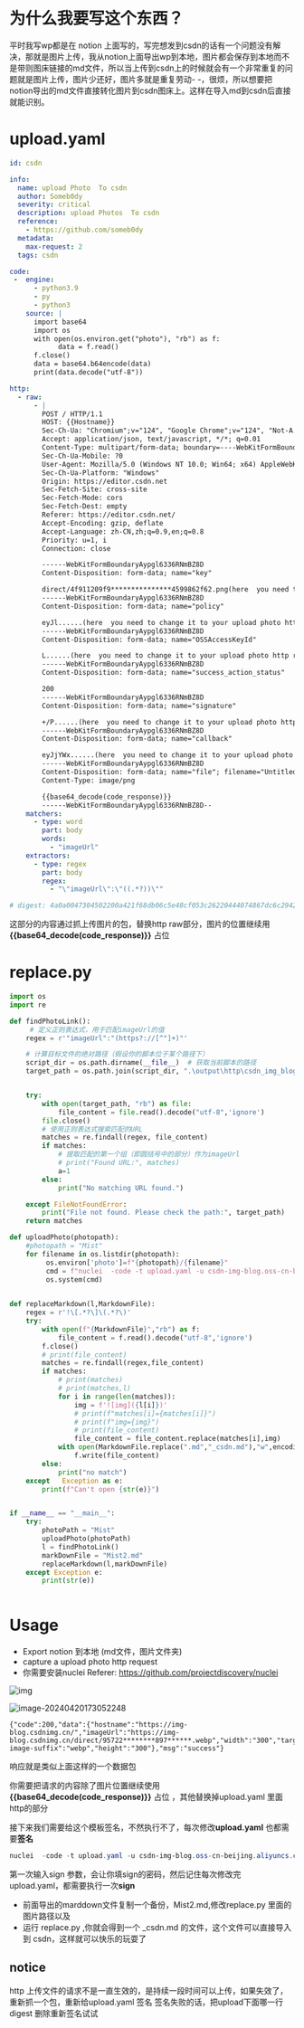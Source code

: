 # 为什么我要写这个东西？

平时我写wp都是在 notion 上面写的，写完想发到csdn的话有一个问题没有解决，那就是图片上传，我从notion上面导出wp到本地，图片都会保存到本地而不是带则图床链接的md文件，所以当上传到csdn上的时候就会有一个非常重复的问题就是图片上传，图片少还好，图片多就是重复劳动- -，很烦，所以想要把notion导出的md文件直接转化图片到csdn图床上。这样在导入md到csdn后直接就能识别。

# upload.yaml





```yaml
id: csdn

info:
  name: upload Photo  To csdn
  author: Someb0dy
  severity: critical
  description: upload Photos  To csdn
  reference:
    - https://github.com/someb0dy
  metadata:
    max-request: 2
  tags: csdn

code:
 -  engine:
      - python3.9
      - py
      - python3
    source: |
      import base64
      import os
      with open(os.environ.get("photo"), "rb") as f:
            data = f.read()
      f.close()
      data = base64.b64encode(data)
      print(data.decode("utf-8"))

http:
  - raw:
      - |
        POST / HTTP/1.1
        HOST: {{Hostname}}
        Sec-Ch-Ua: "Chromium";v="124", "Google Chrome";v="124", "Not-A.Brand";v="99"
        Accept: application/json, text/javascript, */*; q=0.01
        Content-Type: multipart/form-data; boundary=----WebKitFormBoundaryAypgl6336RNmBZ8D
        Sec-Ch-Ua-Mobile: ?0
        User-Agent: Mozilla/5.0 (Windows NT 10.0; Win64; x64) AppleWebKit/537.36 (KHTML, like Gecko) Chrome/124.0.0.0 Safari/537.36
        Sec-Ch-Ua-Platform: "Windows"
        Origin: https://editor.csdn.net
        Sec-Fetch-Site: cross-site
        Sec-Fetch-Mode: cors
        Sec-Fetch-Dest: empty
        Referer: https://editor.csdn.net/
        Accept-Encoding: gzip, deflate
        Accept-Language: zh-CN,zh;q=0.9,en;q=0.8
        Priority: u=1, i
        Connection: close

        ------WebKitFormBoundaryAypgl6336RNmBZ8D
        Content-Disposition: form-data; name="key"

        direct/4f911209f9***************4599862f62.png(here  you need to change it to your upload photo http request)
        ------WebKitFormBoundaryAypgl6336RNmBZ8D
        Content-Disposition: form-data; name="policy"

        eyJl......(here  you need to change it to your upload photo http request)
        ------WebKitFormBoundaryAypgl6336RNmBZ8D
        Content-Disposition: form-data; name="OSSAccessKeyId"

        L......(here  you need to change it to your upload photo http request)
        ------WebKitFormBoundaryAypgl6336RNmBZ8D
        Content-Disposition: form-data; name="success_action_status"

        200
        ------WebKitFormBoundaryAypgl6336RNmBZ8D
        Content-Disposition: form-data; name="signature"

        +/P......(here  you need to change it to your upload photo http request)
        ------WebKitFormBoundaryAypgl6336RNmBZ8D
        Content-Disposition: form-data; name="callback"

        eyJjYWx......(here  you need to change it to your upload photo http request)
        ------WebKitFormBoundaryAypgl6336RNmBZ8D
        Content-Disposition: form-data; name="file"; filename="Untitled 0.png"
        Content-Type: image/png

        {{base64_decode(code_response)}}
        ------WebKitFormBoundaryAypgl6336RNmBZ8D--
    matchers:
      - type: word
        part: body
        words:
          - "imageUrl"
    extractors:
      - type: regex
        part: body
        regex:
          - "\"imageUrl\":\"((.*?))\""

# digest: 4a0a0047304502200a421f68db06c5e48cf053c26220444074867dc6c2942824495546a80578d22b022100f6d6d3e249a691f7a26b16490f65ba854f51664151f585fa456d3f9482baf6aa:cc5eba844f734383650c5b1a2d587ba0
```



这部分的内容通过抓上传图片的包，替换http raw部分，图片的位置继续用  **{{base64_decode(code_response)}}** 占位

# replace.py

```python
import os
import re

def findPhotoLink():
     # 定义正则表达式，用于匹配imageUrl的值
    regex = r'"imageUrl":"(https?://[^"]+)"'

    # 计算目标文件的绝对路径（假设你的脚本位于某个路径下）
    script_dir = os.path.dirname(__file__)  # 获取当前脚本的路径
    target_path = os.path.join(script_dir, ".\output\http\csdn_img_blog_oss_cn_beijing_aliyuncs_com_csdn.txt")  # 请替换your_target_file.json为实际的文件名


    try:
        with open(target_path, "rb") as file:
            file_content = file.read().decode("utf-8",'ignore')
        file.close()
        # 使用正则表达式搜索匹配的URL
        matches = re.findall(regex, file_content)
        if matches:
            # 提取匹配的第一个组（即圆括号中的部分）作为imageUrl
            # print("Found URL:", matches)
            a=1
        else:
            print("No matching URL found.")

    except FileNotFoundError:
        print("File not found. Please check the path:", target_path)
    return matches

def uploadPhoto(photopath):
    #photopath = "Mist"
    for filename in os.listdir(photopath):
         os.environ['photo']=f"{photopath}/{filename}"
         cmd = f"nuclei  -code -t upload.yaml -u csdn-img-blog.oss-cn-beijing.aliyuncs.com  -v -sresp"
         os.system(cmd)
    

def replaceMarkdown(l,MarkdownFile):
    regex = r'!\[.*?\]\(.*?\)'
    try:
        with open(f"{MarkdownFile}","rb") as f:
            file_content = f.read().decode("utf-8",'ignore')
        f.close()
        # print(file_content)
        matches = re.findall(regex,file_content)
        if matches:
            # print(matches)
            # print(matches,l)
            for i in range(len(matches)):
                img = f'![img]({l[i]})'
                # print(f"matches[i]={matches[i]}")
                # print(f"img={img}")
                # print(file_content)
                file_content = file_content.replace(matches[i],img)
            with open(MarkdownFile.replace(".md","_csdn.md"),"w",encoding='utf-8') as f:
                f.write(file_content)
        else:
            print("no match")
    except   Exception as e:
        print(f"Can't open {str(e)}")


if __name__ == "__main__":
    try:
        photoPath = "Mist"
        uploadPhoto(photoPath)
        l = findPhotoLink()
        markDownFile = "Mist2.md"
        replaceMarkdown(l,markDownFile)
    except Exception e:
        print(str(e))
    
```

# Usage

- Export notion 到本地 (md文件，图片文件夹)
- capture a upload photo http request
- 你需要安装nuclei  Referer: https://github.com/projectdiscovery/nuclei

![img](https://img-blog.csdnimg.cn/direct/73b0ae1d44124b6eb34af7a44655f08d.png)



![image-20240420173052248](https://img-blog.csdnimg.cn/direct/c7e21ce7e0cf47898f012205efab79bf.png)

```http
{"code":200,"data":{"hostname":"https://img-blog.csdnimg.cn/","imageUrl":"https://img-blog.csdnimg.cn/direct/95722********897******.webp","width":"300","targetObjectKey":"direct/95722ee7*********.webp","x-image-suffix":"webp","height":"300"},"msg":"success"}
```

响应就是类似上面这样的一个数据包

你需要把请求的内容除了图片位置继续使用  **{{base64_decode(code_response)}}** 占位 ，其他替换掉upload.yaml 里面http的部分

接下来我们需要给这个模板签名，不然执行不了，每次修改**upload.yaml** 也都需要**签名**

```powershell
nuclei  -code -t upload.yaml -u csdn-img-blog.oss-cn-beijing.aliyuncs.com    -v -sign
```

第一次输入sign 参数，会让你填sign的密码，然后记住每次修改完 upload.yaml，都需要执行一次**sign**



- 前面导出的marddown文件复制一个备份，Mist2.md,修改replace.py 里面的图片路径以及
- 运行 replace.py ,你就会得到一个 _csdn.md 的文件，这个文件可以直接导入到 csdn，这样就可以快乐的玩耍了



## notice

http 上传文件的请求不是一直生效的，是持续一段时间可以上传，如果失效了，重新抓一个包，重新给upload.yaml 签名
签名失败的话，把upload下面哪一行digest 删除重新签名试试